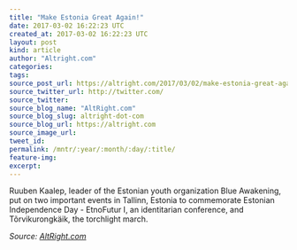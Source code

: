 ```yaml
---
title: "Make Estonia Great Again!"
date: 2017-03-02 16:22:23 UTC
created_at: 2017-03-02 16:22:23 UTC
layout: post
kind: article
author: "Altright.com"
categories: 
tags: 
source_post_url: https://altright.com/2017/03/02/make-estonia-great-again/
source_twitter_url: http://twitter.com/
source_twitter: 
source_blog_name: "AltRight.com"
source_blog_slug: altright-dot-com
source_blog_url: https://altright.com
source_image_url: 
tweet_id:
permalink: /mntr/:year/:month/:day/:title/
feature-img: 
excerpt:
---
```

Ruuben Kaalep, leader of the Estonian youth organization Blue Awakening, put on two important events in Tallinn, Estonia to commemorate Estonian Independence Day - EtnoFutur I, an identitarian conference, and Tõrvikurongkäik, the torchlight march.<div class="">
    <i>Source: <a href="https://altright.com">AltRight.com</a></i>
</div>

